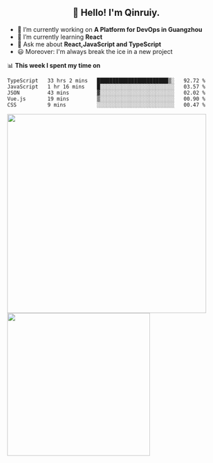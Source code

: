 <h2 align="center">👋 Hello! I'm Qinruiy.</h2>


- 🔭 I’m currently working on **A Platform for DevOps in Guangzhou**
- 🌱 I’m currently learning **React**
- 💬 Ask me about **React,JavaScript and TypeScript**
- 😃 Moreover: I'm always break the ice in a new project

📊 **This week I spent my time on**

<!--START_SECTION:waka-->
```text
TypeScript   33 hrs 2 mins   ███████████████████████▒░   92.72 % 
JavaScript   1 hr 16 mins    █░░░░░░░░░░░░░░░░░░░░░░░░   03.57 % 
JSON         43 mins         ▓░░░░░░░░░░░░░░░░░░░░░░░░   02.02 % 
Vue.js       19 mins         ▒░░░░░░░░░░░░░░░░░░░░░░░░   00.90 % 
CSS          9 mins          ░░░░░░░░░░░░░░░░░░░░░░░░░   00.47 % 
```
<!--END_SECTION:waka-->

<p>
<img align="left" width="460" src="https://github-readme-stats.vercel.app/api?username=Qinruiy&custom_title=Qrinruiy's Github Stats&theme=graywhite&hide_border=true"/> <img align="left" width="330" src="https://github-readme-stats.vercel.app/api/top-langs/?username=Qinruiy&layout=compact&theme=graywhite&hide_border=true"/>
</p>
